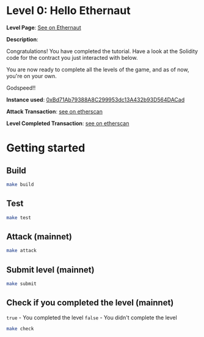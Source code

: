 # Level 0: Hello Ethernaut

**Level Page**: [See on Ethernaut](https://ethernaut.openzeppelin.com/level/0x7E0f53981657345B31C59aC44e9c21631Ce710c7)

**Description**:

Congratulations! You have completed the tutorial. Have a look at the Solidity code for the contract you just interacted with below.

You are now ready to complete all the levels of the game, and as of now, you're on your own.

Godspeed!!

**Instance used**: [0xBd71Ab79388A8C299953dc13A432b93D564DACad](https://sepolia.etherscan.io/address/0xBd71Ab79388A8C299953dc13A432b93D564DACad)

**Attack Transaction**: [see on etherscan](https://sepolia.etherscan.io/tx/0xc7503b04cc10028c8f0ef67c6c3dc625fa2d1651a57ea49c2469b3d63e55175e)

**Level Completed Transaction**: [see on etherscan](https://sepolia.etherscan.io/tx/0x70b2fb3510848c54e54413687fd8be8962a7503fd74140c0a9ac8f452594429b)

# Getting started

## Build

```bash
make build
```

## Test

```bash
make test
```

## Attack (mainnet)

```bash
make attack
```

## Submit level (mainnet)

```bash
make submit
```

## Check if you completed the level (mainnet)

`true` - You completed the level
`false` - You didn't complete the level

```bash
make check
```